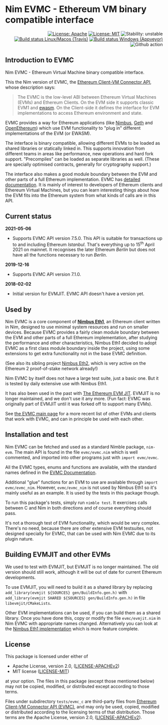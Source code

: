 # Nim&nbsp;EVMC - Ethereum VM binary compatible interface

<div align=right>

[![License: Apache](https://img.shields.io/badge/License-Apache%202.0-blue.svg)](https://opensource.org/licenses/Apache-2.0)
[![License: MIT](https://img.shields.io/badge/License-MIT-blue.svg)](https://opensource.org/licenses/MIT)
![Stability: unstable](https://img.shields.io/badge/stability-unstable-yellow.svg)
[![Build status Linux/Macos (Travis)](https://img.shields.io/travis/status-im/nim-evmc/master.svg?label=Linux%20+%20MacOS "Build status Linux/MacOS (Travis)")](https://travis-ci.org/status-im/nim-evmc)
[![Build status Windows (Appveyor)](https://img.shields.io/appveyor/ci/nimbus/nim-evmc/master.svg?label=Windows "Build status Windows (Appveyor)")](https://ci.appveyor.com/project/nimbus/nim-evmc)
![Github action](https://github.com/status-im/nim-evmc/workflows/nim-evmc%20CI/badge.svg)

</div>

## Introduction to EVMC

Nim&nbsp;EVMC - Ethereum Virtual Machine binary compatible interface.

This the Nim version of EVMC, the [Ethereum Client-VM Connector
API](https://github.com/ethereum/evmc), whose description says:

> The EVMC is the low-level ABI between Ethereum Virtual Machines (EVMs) and
> Ethereum Clients. On the EVM side it supports classic EVM1 and
> [ewasm](https://github.com/ewasm/design). On the Client-side it defines the
> interface for EVM implementations to access Ethereum environment and state.

EVMC provides a way for Ethereum applications (like
[Nimbus](https://github.com/status-im/nimbus-eth1),
[Geth](https://github.com/ethereum/go-ethereum) and
[OpenEthereum](https://github.com/openethereum/openethereum)) which use EVM
functionality to "plug in" different implementations of the EVM (or EWASM).

The interface is binary compatible, allowing different EVMs to be loaded as
shared libraries or statically linked in.  This supports innovation from
different teams in areas like performance, new operations and hard fork
support.  "Precompiles" can be loaded as separate libraries as well.  (These are
specially optimised contracts, generally for cryptography support.)

The interface also makes a good module boundary between the EVM and other parts
of a full Ethereum implementation.  EVMC has [detailed
documentation](https://evmc.ethereum.org/).  It is mainly of interest to
developers of Ethereum clients and Ethereum Virtual Machines, but you can learn
interesting things about how the EVM fits into the Ethereum system from what
kinds of calls are in this API.

## Current status

__2021-05-06__
- Supports EVMC API version 7.5.0.  This API is suitable for transactions up to
and including Ethereum *Istanbul*.  That's everything up to 15<sup>th</sup>
April 2021 on mainnet.  It recognises the later Ethereum *Berlin* but does not
have all the functions necessary to run *Berlin*.

__2019-12-16__
- Supports EVMC API version 7.1.0.

__2018-02-02__
- Initial version for EVMJIT.  EVMC API doesn't have a version yet.

## Used by

Nim&nbsp;EVMC is a core component of
**[Nimbus&nbsp;Eth1](https://github.com/status-im/nimbus-eth1)**, an Ethereum
client written in Nim, designed to use minimal system resources and run on
smaller devices.  Because EVMC provides a fairly clean module boundary between
the EVM and other parts of a full Ethereum implementation, after studying the
performance and other characteristics, Nimbus Eth1 decided to adopt EVMC as a
first class module boundary inside the project, using some extensions to get
extra functionality not in the base EVMC definition.

(See also its sibling project
[Nimbus&nbsp;Eth2](https://github.com/status-im/nimbus-eth1), which is very
active on the Ethereum 2 proof-of-stake network already!)

Nim&nbsp;EVMC by itself does not have a large test suite, just a basic one.
But it is tested by daily extensive use with Nimbus&nbsp;Eth1.

It has also been used in the past with [The Ethereum EVM
JIT](https://github.com/ethereum/evmjit).  EVMJIT is no longer maintained, and
we don't use it any more.  (Fun fact: EVMC was originally part of EVMJIT until
it was forked off to support many EVMs).

See [the EVMC main page](https://github.com/ethereum/evmc) for a more recent
list of other EVMs and clients that work with EVMC, and can in principle be
used with each other.

## Installation and test

Nim&nbsp;EVMC can be fetched and used as a standard Nimble package, `nim-evm`.
The main API is found in the file `evmc/evmc.nim` which is well commented, and
imported into other programs just with `import evmc/evmc`.

All the EVMC types, enums and functions are available, with the standard names
defined in the [EVMC Documentation](https://github.com/ethereum/evmc).

Additional "glue" functions for an EVM to use are available through `import
evmc/evmc_nim`.  However, `evmc/evmc_nim` is not used by Nimbus&nbsp;Eth1 so
it's mainly useful as an example.  It is used by the tests in this package
though.

To run this package's tests, simply run `nimble test`.  It exercises calls
between C and Nim in both directions and of course everything should pass.

It's not a thorough test of EVM functionality, which would be very complex.
There's no need, because there are other extensive EVM testsuites, not designed
specially for EVMC, that can be used with Nim&nbsp;EVMC due to its plugin
nature.

## Building EVMJIT and other EVMs

We used to test with EVMJIT, but EVMJIT is no longer maintained.  The old
version should still work, although it will be out of date for current Ethereum
developments.

To use EVMJIT, you will need to build it as a shared library by replacing
```add_library(evmjit ${SOURCES} gen/BuildInfo.gen.h)``` with
`add_library(evmjit SHARED ${SOURCES} gen/BuildInfo.gen.h)` in file
`libevmjit/CMakeLists`.

Other EVM implementations can be used, if you can build them as a shared
library.  Once you have done this, copy or modify the file `evmc/evmjit.nim` in
Nim&nbsp;EVMC with appropriate names changed.  Alternatively you can look at
the [Nimbus&nbsp;Eth1 implementation](https://github.com/status-im/nimbus-eth1)
which is more feature complete.

## License

This package is licensed under either of

- Apache License, version 2.0, ([LICENSE-APACHEv2](LICENSE-APACHEv2))
- MIT license ([LICENSE-MIT](LICENSE-MIT))

at your option. The files in this package (except those mentioned below) may
not be copied, modified, or distributed except according to those terms.

Files under subdirectory `tests/evmc_c` are third-party files from [Ethereum
Client-VM Connector API (EVMC)](https://github.com/ethereum/evmc), and may only
be used, copied, modified or distributed according to the licensing terms of
that distribution.  Those terms are the Apache License, version 2.0,
([LICENSE-APACHEv2](LICENSE-APACHEv2)).
